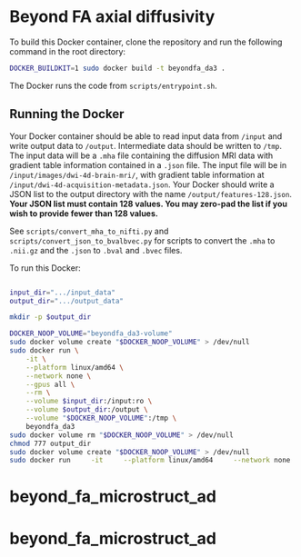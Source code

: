 # Beyond FA axial diffusivity


To build this Docker container, clone the repository and run the following command in the root directory:

```bash
DOCKER_BUILDKIT=1 sudo docker build -t beyondfa_da3 .
```

The Docker runs the code from `scripts/entrypoint.sh`.

## Running the Docker

Your Docker container should be able to read input data from `/input` and write output data to `/output`. Intermediate data should be written to `/tmp`. The input data will be a `.mha` file containing the diffusion MRI data with gradient table information contained in a `.json` file. The input file will be in `/input/images/dwi-4d-brain-mri/`, with gradient table information at `/input/dwi-4d-acquisition-metadata.json`. Your Docker should write a JSON list to the output directory with the name `/output/features-128.json`. **Your JSON list must contain 128 values. You may zero-pad the list if you wish to provide fewer than 128 values.**

See `scripts/convert_mha_to_nifti.py` and `scripts/convert_json_to_bvalbvec.py` for scripts to convert the `.mha` to `.nii.gz` and the `.json` to `.bval` and `.bvec` files.

To run this Docker:

```bash

input_dir=".../input_data"
output_dir=".../output_data"

mkdir -p $output_dir

DOCKER_NOOP_VOLUME="beyondfa_da3-volume"
sudo docker volume create "$DOCKER_NOOP_VOLUME" > /dev/null
sudo docker run \
    -it \
    --platform linux/amd64 \
    --network none \
    --gpus all \
    --rm \
    --volume $input_dir:/input:ro \
    --volume $output_dir:/output \
    --volume "$DOCKER_NOOP_VOLUME":/tmp \
    beyondfa_da3
sudo docker volume rm "$DOCKER_NOOP_VOLUME" > /dev/null
chmod 777 output_dir
sudo docker volume create "$DOCKER_NOOP_VOLUME" > /dev/null
sudo docker run     -it     --platform linux/amd64     --network none     --gpus all     --rm     --volume $input_dir:/input:ro     --volume $output_dir:/output     --volume "$DOCKER_NOOP_VOLUME":/tmp     beyondfa_da3
```
# beyond_fa_microstruct_ad
# beyond_fa_microstruct_ad
